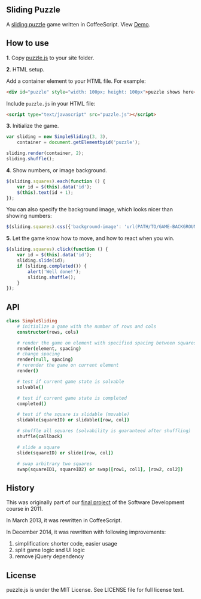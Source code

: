 ## Sliding Puzzle

A [sliding puzzle](http://en.wikipedia.org/wiki/Sliding_puzzle) game
written in CoffeeScript. View [Demo](http://ptpt.github.com/SlidingPuzzle/).

## How to use

**1**. Copy [puzzle.js](http://ptpt.github.com/SlidingPuzzle/js/puzzle.js) to your site folder.

**2**. HTML setup.

Add a container element to your HTML file. For example:
````html
<div id="puzzle" style="width: 100px; height: 100px">puzzle shows here</div>
````

Include `puzzle.js` in your HTML file:
````html
<script type="text/javascript" src="puzzle.js"></script>
````

**3**. Initialize the game.

````javascript
var sliding = new SimpleSliding(3, 3),
    container = document.getElementbyid('puzzle');

sliding.render(container, 2);
sliding.shuffle();
````

**4**. Show numbers, or image background.
```javascript
$(sliding.squares).each(function () {
    var id = $(this).data('id');
    $(this).text(id + 1);
});
```

You can also specify the background image, which looks nicer than showing numbers:
```javascript
$(sliding.squares).css({'background-image': 'url(PATH/TO/GAME-BACKGROUND.jpg)'});
```

**5**. Let the game know how to move, and how to react when you win.
````javascript
$(sliding.squares).click(function () {
    var id = $(this).data('id');
    sliding.slide(id);
    if (sliding.completed()) {
        alert('Well done!');
        sliding.shuffle();
    }
});
````


## API

```coffeescript
class SimpleSliding
    # initialize a game with the number of rows and cols
    constructor(rows, cols)

    # render the game on element with specified spacing between squares
    render(element, spacing)
    # change spacing
    render(null, spacing)
    # rerender the game on current element
    render()

    # test if current game state is solvable
    solvable()

    # test if current game state is completed
    completed()

    # test if the square is slidable (movable)
    slidable(squareID) or slidable([row, col])

    # shuffle all squares (solvability is guaranteed after shuffling)
    shuffle(callback)

    # slide a square
    slide(squareID) or slide([row, col])

    # swap arbitrary two squares
    swap(squareID1, squareID2) or swap([row1, col1], [row2, col2])
```

## History

This was originally part of our
[final project](http://gavleslidingpuzzle.appspot.com/) of the
Software Development course in 2011.

In March 2013, it was rewritten in CoffeeScript.

In December 2014, it was rewritten with following improvements:
1. simplification: shorter code, easier usage
2. split game logic and UI logic
3. remove jQuery dependency

## License

puzzle.js is under the MIT License. See LICENSE file for full license
text.
